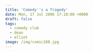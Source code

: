 ```yaml
---
title: 'Comedy''s a Tragedy'
date: Mon, 17 Jul 2006 17:18:00 +0000
draft: false
tags:
  - comedy club
  - dean
  - elliot
image: /img/comic188.jpg
---
```


